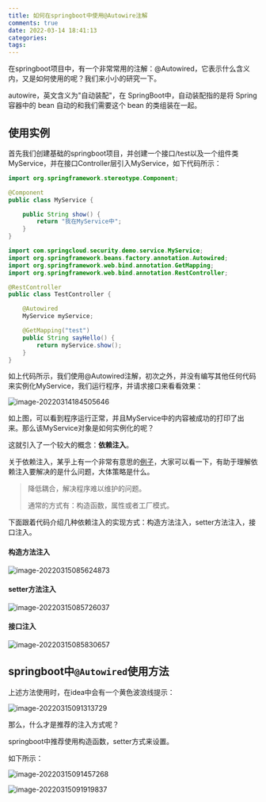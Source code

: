 ```yaml
---
title: 如何在springboot中使用@Autowire注解
comments: true
date: 2022-03-14 18:41:13
categories:
tags:
---
```




在springboot项目中，有一个非常常用的注解：@Autowired，它表示什么含义内，又是如何使用的呢？我们来小小的研究一下。

autowire，英文含义为"自动装配"，在 SpringBoot中，自动装配指的是将 Spring 容器中的 bean 自动的和我们需要这个 bean 的类组装在一起。

## 使用实例

首先我们创建基础的springboot项目，并创建一个接口/test以及一个组件类MyService，并在接口Controller层引入MyService，如下代码所示：

```java
import org.springframework.stereotype.Component;

@Component
public class MyService {

    public String show() {
        return "我在MyService中";
    }
}
```

```java
import com.springcloud.security.demo.service.MyService;
import org.springframework.beans.factory.annotation.Autowired;
import org.springframework.web.bind.annotation.GetMapping;
import org.springframework.web.bind.annotation.RestController;

@RestController
public class TestController {

    @Autowired
    MyService myService;

    @GetMapping("test")
    public String sayHello() {
        return myService.show();
    }
}
```

如上代码所示，我们使用@Autowired注解，初次之外，并没有编写其他任何代码来实例化MyService，我们运行程序，并请求接口来看看效果：

![image-20220314184505646](https://gitee.com/wieweicoding/kevinqimgs/raw/master/img/image-20220314184505646.png)

如上图，可以看到程序运行正常，并且MyService中的内容被成功的打印了出来。那么该MyService对象是如何实例化的呢？

这就引入了一个较大的概念：**依赖注入**。

关于依赖注入，某乎上有一个非常有意思的[例子](https://zhuanlan.zhihu.com/p/33492169)，大家可以看一下，有助于理解依赖注入要解决的是什么问题，大体策略是什么。

> 降低耦合，解决程序难以维护的问题。
>
> 通常的方式有：构造函数，属性或者工厂模式。

下面跟着代码介绍几种依赖注入的实现方式：构造方法注入，setter方法注入，接口注入。

#### 构造方法注入

![image-20220315085624873](https://gitee.com/wieweicoding/kevinqimgs/raw/master/img/image-20220315085624873.png)

#### setter方法注入

![image-20220315085726037](https://gitee.com/wieweicoding/kevinqimgs/raw/master/img/image-20220315085726037.png)

#### 接口注入

![image-20220315085830657](https://gitee.com/wieweicoding/kevinqimgs/raw/master/img/image-20220315085830657.png)



## springboot中`@Autowired`使用方法

上述方法使用时，在idea中会有一个黄色波浪线提示：

![image-20220315091313729](https://gitee.com/wieweicoding/kevinqimgs/raw/master/img/image-20220315091313729.png)

那么，什么才是推荐的注入方式呢？

springboot中推荐使用构造函数，setter方式来设置。

如下所示：

![image-20220315091457268](https://gitee.com/wieweicoding/kevinqimgs/raw/master/img/image-20220315091457268.png)

![image-20220315091919837](https://gitee.com/wieweicoding/kevinqimgs/raw/master/img/image-20220315091919837.png)